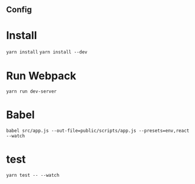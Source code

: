 ## Config

# Install
  `yarn install`
  `yarn install --dev`

# Run Webpack
  `yarn run dev-server`

# Babel
  `babel src/app.js --out-file=public/scripts/app.js --presets=env,react --watch`

# test
  `yarn test -- --watch`
